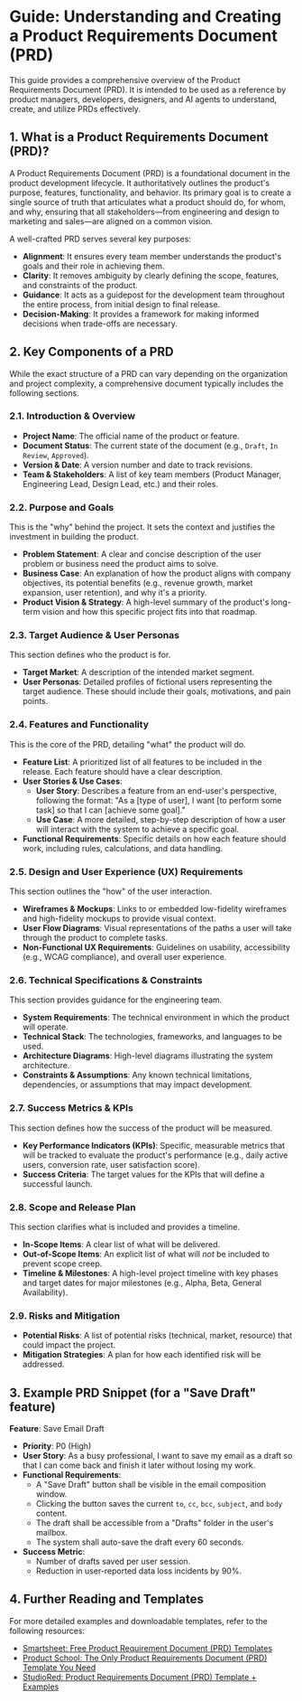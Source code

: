 # Guide: Understanding and Creating a Product Requirements Document (PRD)

This guide provides a comprehensive overview of the Product Requirements Document (PRD). It is intended to be used as a reference by product managers, developers, designers, and AI agents to understand, create, and utilize PRDs effectively.

## 1. What is a Product Requirements Document (PRD)?

A Product Requirements Document (PRD) is a foundational document in the product development lifecycle. It authoritatively outlines the product's purpose, features, functionality, and behavior. Its primary goal is to create a single source of truth that articulates what a product should do, for whom, and why, ensuring that all stakeholders—from engineering and design to marketing and sales—are aligned on a common vision.

A well-crafted PRD serves several key purposes:

- **Alignment**: It ensures every team member understands the product's goals and their role in achieving them.
- **Clarity**: It removes ambiguity by clearly defining the scope, features, and constraints of the product.
- **Guidance**: It acts as a guidepost for the development team throughout the entire process, from initial design to final release.
- **Decision-Making**: It provides a framework for making informed decisions when trade-offs are necessary.

## 2. Key Components of a PRD

While the exact structure of a PRD can vary depending on the organization and project complexity, a comprehensive document typically includes the following sections.

### 2.1. Introduction & Overview

- **Project Name**: The official name of the product or feature.
- **Document Status**: The current state of the document (e.g., `Draft`, `In Review`, `Approved`).
- **Version & Date**: A version number and date to track revisions.
- **Team & Stakeholders**: A list of key team members (Product Manager, Engineering Lead, Design Lead, etc.) and their roles.

### 2.2. Purpose and Goals

This is the "why" behind the project. It sets the context and justifies the investment in building the product.

- **Problem Statement**: A clear and concise description of the user problem or business need the product aims to solve.
- **Business Case**: An explanation of how the product aligns with company objectives, its potential benefits (e.g., revenue growth, market expansion, user retention), and why it's a priority.
- **Product Vision & Strategy**: A high-level summary of the product's long-term vision and how this specific project fits into that roadmap.

### 2.3. Target Audience & User Personas

This section defines who the product is for.

- **Target Market**: A description of the intended market segment.
- **User Personas**: Detailed profiles of fictional users representing the target audience. These should include their goals, motivations, and pain points.

### 2.4. Features and Functionality

This is the core of the PRD, detailing "what" the product will do.

- **Feature List**: A prioritized list of all features to be included in the release. Each feature should have a clear description.
- **User Stories & Use Cases**:
  - **User Story**: Describes a feature from an end-user's perspective, following the format: "As a [type of user], I want [to perform some task] so that I can [achieve some goal]."
  - **Use Case**: A more detailed, step-by-step description of how a user will interact with the system to achieve a specific goal.
- **Functional Requirements**: Specific details on how each feature should work, including rules, calculations, and data handling.

### 2.5. Design and User Experience (UX) Requirements

This section outlines the "how" of the user interaction.

- **Wireframes & Mockups**: Links to or embedded low-fidelity wireframes and high-fidelity mockups to provide visual context.
- **User Flow Diagrams**: Visual representations of the paths a user will take through the product to complete tasks.
- **Non-Functional UX Requirements**: Guidelines on usability, accessibility (e.g., WCAG compliance), and overall user experience.

### 2.6. Technical Specifications & Constraints

This section provides guidance for the engineering team.

- **System Requirements**: The technical environment in which the product will operate.
- **Technical Stack**: The technologies, frameworks, and languages to be used.
- **Architecture Diagrams**: High-level diagrams illustrating the system architecture.
- **Constraints & Assumptions**: Any known technical limitations, dependencies, or assumptions that may impact development.

### 2.7. Success Metrics & KPIs

This section defines how the success of the product will be measured.

- **Key Performance Indicators (KPIs)**: Specific, measurable metrics that will be tracked to evaluate the product's performance (e.g., daily active users, conversion rate, user satisfaction score).
- **Success Criteria**: The target values for the KPIs that will define a successful launch.

### 2.8. Scope and Release Plan

This section clarifies what is included and provides a timeline.

- **In-Scope Items**: A clear list of what will be delivered.
- **Out-of-Scope Items**: An explicit list of what will *not* be included to prevent scope creep.
- **Timeline & Milestones**: A high-level project timeline with key phases and target dates for major milestones (e.g., Alpha, Beta, General Availability).

### 2.9. Risks and Mitigation

- **Potential Risks**: A list of potential risks (technical, market, resource) that could impact the project.
- **Mitigation Strategies**: A plan for how each identified risk will be addressed.

## 3. Example PRD Snippet (for a "Save Draft" feature)

**Feature**: Save Email Draft

- **Priority**: P0 (High)
- **User Story**: As a busy professional, I want to save my email as a draft so that I can come back and finish it later without losing my work.
- **Functional Requirements**:
  - A "Save Draft" button shall be visible in the email composition window.
  - Clicking the button saves the current `to`, `cc`, `bcc`, `subject`, and `body` content.
  - The draft shall be accessible from a "Drafts" folder in the user's mailbox.
  - The system shall auto-save the draft every 60 seconds.
- **Success Metric**:
  - Number of drafts saved per user session.
  - Reduction in user-reported data loss incidents by 90%.

## 4. Further Reading and Templates

For more detailed examples and downloadable templates, refer to the following resources:

- [Smartsheet: Free Product Requirement Document (PRD) Templates](https://www.smartsheet.com/content/free-product-requirements-document-template)
- [Product School: The Only Product Requirements Document (PRD) Template You Need](https://productschool.com/blog/product-strategy/product-template-requirements-document-prd)
- [StudioRed: Product Requirements Document (PRD) Template + Examples](https://www.studiored.com/blog/eng/product-requirements-document-template/)
